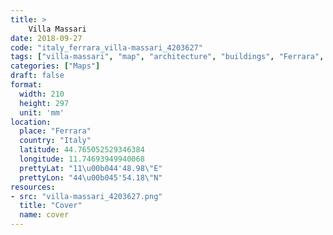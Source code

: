 ```yaml
---
title: > 
    Villa Massari
date: 2018-09-27
code: "italy_ferrara_villa-massari_4203627"
tags: ["villa-massari", "map", "architecture", "buildings", "Ferrara", "Italy"]
categories: ["Maps"]
draft: false
format:
  width: 210
  height: 297
  unit: 'mm'
location:
  place: "Ferrara"
  country: "Italy"
  latitude: 44.765052529346384
  longitude: 11.74693949940068
  prettyLat: "11\u00b044'48.98\"E"
  prettyLon: "44\u00b045'54.18\"N"
resources:
- src: "villa-massari_4203627.png"
  title: "Cover"
  name: cover
---
```

